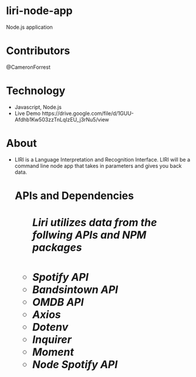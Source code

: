 # liri-node-app
Node.js application
<h1>Contributors</h1>
<p>@CameronForrest</p>
<h1>Technology</h1>
<ul>
  <li>Javascript, Node.js </li>
  <li>Live Demo  https://drive.google.com/file/d/1GUU-Afdhb1Kw503zzTnLqIzEU_j3rNu5/view </li>
</ul>
<h1>About</h1>
<ul>
<li> LIRI is a Language Interpretation and Recognition Interface. LIRI will be a command line node app that takes in parameters and gives you back data.
<h1>APIs and Dependencies<h1>
<ul>
<h5>Liri utilizes data from the follwing APIs and NPM packages<h5>
  <li>Spotify API</li>
  <li>Bandsintown API</li>
  <li>OMDB API</li>
  <li>Axios</li>
  <li>Dotenv</li>
  <li>Inquirer</li>
  <li>Moment</li>
  <li>Node Spotify API</li>
